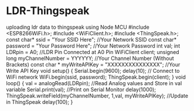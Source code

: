 # LDR-Thingspeak
uploading ldr data to thingspeak using Node MCU
#include <ESP8266WiFi.h>;
#include <WiFiClient.h>; 
#include <ThingSpeak.h>;
const char* ssid = "Your SSID Here"; //Your Network SSID 
const char* password = "Your Password Here"; //Your Network Password 
int val;
int LDRpin = A0; //LDR Pin Connected at A0 Pin 
WiFiClient client; 
unsigned long myChannelNumber = YYYYYY; //Your Channel Number (Without Brackets) 
const char * myWriteAPIKey = "XXXXXXXXXXXXXXX"; //Your Write API Key 
void setup() 
{ 
Serial.begin(9600); 
delay(10);
// Connect to WiFi network
WiFi.begin(ssid, password); 
ThingSpeak.begin(client); 
}
void loop()
{
val = analogRead(LDRpin); //Read Analog values and Store in val variable
Serial.print(val); //Print on Serial Monitor 
delay(1000); 
ThingSpeak.writeField(myChannelNumber, 1,val, myWriteAPIKey); //Update in ThingSpeak 
delay(100); 
}
